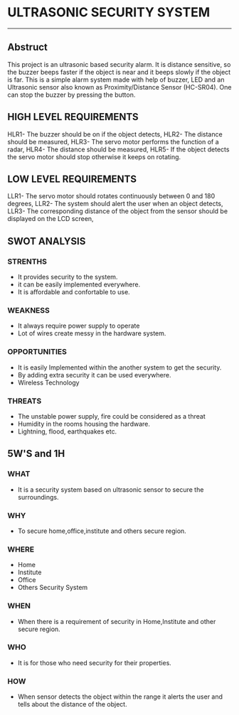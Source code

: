 
# ULTRASONIC SECURITY SYSTEM
---
## Abstruct
This project is an ultrasonic based security alarm. It is distance sensitive, so the buzzer beeps faster if the object is near and it beeps slowly if the object is far.
This is a simple alarm system made with help of buzzer, LED and an Ultrasonic sensor also known as Proximity/Distance Sensor (HC-SR04). One can stop the buzzer by pressing the button.

## HIGH LEVEL REQUIREMENTS

HLR1-	The buzzer should be on if the object detects, 
HLR2-	The distance should be measured, 
HLR3-	The servo motor performs the function of a radar, 
HLR4- The distance should be measured, 
HLR5- If the object detects the servo motor should stop otherwise it keeps on rotating.


## LOW LEVEL REQUIREMENTS

LLR1-	The servo motor should rotates continuously between 0 and 180 degrees, 
LLR2-	The system should alert the user when an object detects,
LLR3- The corresponding distance of the object from the sensor should be displayed on the LCD screen, 

## SWOT ANALYSIS

### STRENTHS
* It provides security to the system.
* it can be easily implemented everywhere.
* It is affordable and confortable to use.

### WEAKNESS
* It always require power supply to operate
* Lot of wires create messy in the hardware system.

### OPPORTUNITIES
* It is easily Implemented within the another system to get the security.
* By adding extra security it can be used everywhere.
* Wireless Technology

### THREATS
* The unstable power supply, fire could be considered as a threat
* Humidity in the rooms housing the hardware.
* Lightning, flood, earthquakes etc.

## 5W'S and 1H

### WHAT
* It is a security system based on ultrasonic sensor to secure the surroundings.

### WHY
* To secure home,office,institute and others secure region.

### WHERE
* Home
* Institute
* Office
* Others Security System

### WHEN
* When there is a requirement of security in Home,Institute and other secure region.

### WHO
* It is for those who need security for their properties.

### HOW
* When sensor detects the object within the range it alerts the user and tells about the distance of the object.
